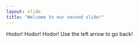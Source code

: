 ```yaml
---
layout: slide
title: "Welcome to our second slide!"
---
```

Hodor! Hodor! Hodor!
Use the left arrow to go back!
